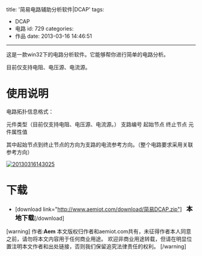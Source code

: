 title: '简易电路辅助分析软件|DCAP'
tags:
  - DCAP
  - 电路
id: 729
categories:
  - 作品
date: 2013-03-16 14:46:51
---

这是一款win32下的电路分析软件。它能够帮你进行简单的电路分析。

目前仅支持电阻、电压源、电流源。

# 使用说明

电路拓扑信息格式：

元件类型（目前仅支持电阻、电压源、电流源。）  支路编号  起始节点  终止节点  元件属性值

其中起始节点到终止节点的方向为支路的电流参考方向。（整个电路要求采用关联参考方向）

[![20130316143025](http://www.aemiot.com/wp-content/uploads/2013/03/20130316143025.gif)](http://www.aemiot.com/wp-content/uploads/2013/03/20130316143025.gif)

# 下载

*   [download link="http://www.aemiot.com/download/简易DCAP.zip"]<span style="color: #050505;"><big>**&nbsp;&nbsp;&nbsp;本地下载**</big></span>[/download]

[warning]
作者:**Aem**
本文版权归作者和aemiot.com共有，未征得作者本人同意之前，请勿将本文内容用于任何商业用途。 欢迎非商业用途转载，但请在明显位置注明本文作者和出处链接，否则我们保留追究法律责任的权利。
[/warning]
